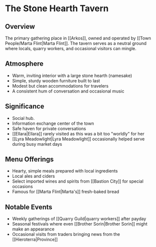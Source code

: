 # The Stone Hearth Tavern

## Overview
The primary gathering place in [[Arkos]], owned and operated by [[Town People/Marta Flint|Marta Flint]]. The tavern serves as a neutral ground where locals, quarry workers, and occasional visitors can mingle.

## Atmosphere
- Warm, inviting interior with a large stone hearth (namesake)
- Simple, sturdy wooden furniture built to last
- Modest but clean accommodations for travelers
- A consistent hum of conversation and occasional music

## Significance
- Social hub.
- Information exchange center of the town
- Safe haven for private conversations
- [[Ellara|Ellara]] rarely visited as this was a bit too "worldly" for her
- [[Lyra Meadowlight|Lyra Meadowlight]] occasionally helped serve during busy market days

## Menu Offerings
- Hearty, simple meals prepared with local ingredients
- Local ales and ciders
- Select imported wines and spirits from [[Bastion City]] for special occasions
- Famous for [[Marta Flint|Marta's]] fresh-baked bread

## Notable Events
- Weekly gatherings of [[Quarry Guild|quarry workers]] after payday
- Seasonal festivals where even [[Brother Sorin|Brother Sorin]] might make an appearance
- Occasional visits from traders bringing news from the [[Hieroterra|Province]]